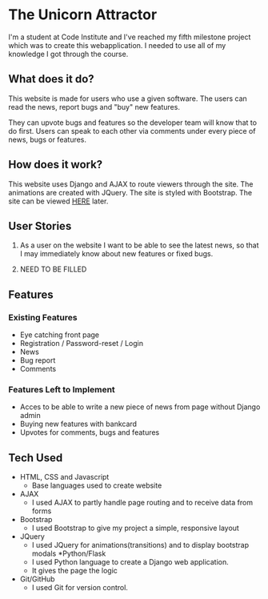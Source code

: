 # The Unicorn Attractor

I'm a student at Code Institute and I've reached my fifth milestone project which was to create this webapplication.
I needed to use all of my knowledge I got through the course.

## What does it do?

This website is made for users who use a given software.
The users can read the news, report bugs and "buy" new features.

They can upvote bugs and features so the developer team will know that to do first.
Users can speak to each other via comments under every piece of news, bugs or features.

## How does it work?

This website uses Django and AJAX to route viewers through the site.
The animations are created with JQuery.
The site is styled with Bootstrap.
The site can be viewed [HERE](#) later.

## User Stories
1. As a user on the website I want to be able to see the latest news,
so that I may immediately know about new features or fixed bugs.

2. NEED TO BE FILLED
    
## Features
### Existing Features

* Eye catching front page
* Registration / Password-reset / Login
* News
* Bug report
* Comments

        
### Features Left to Implement
* Acces to be able to write a new piece of news from page without Django admin
* Buying new features with bankcard
* Upvotes for comments, bugs and features


## Tech Used

* HTML, CSS and Javascript
    * Base languages used to create website
* AJAX
    * I used AJAX to partly handle page routing and to receive data from forms
* Bootstrap
    * I used Bootstrap to give my project a simple, responsive layout
* JQuery
    * I used JQuery for animations(transitions) and to display bootstrap modals
*Python/Flask
    * I used Python language to create a Django web application.
    * It gives the page the logic
* Git/GitHub
    * I used Git for version control.

